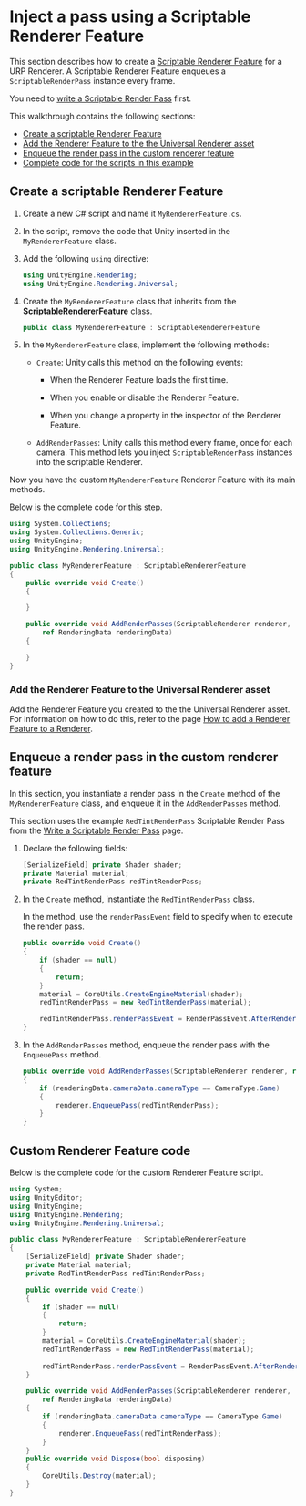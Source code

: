 # Inject a pass using a Scriptable Renderer Feature

This section describes how to create a [Scriptable Renderer Feature](intro-to-scriptable-renderer-features.md) for a URP Renderer. A Scriptable Renderer Feature enqueues a `ScriptableRenderPass` instance every frame.

You need to [write a Scriptable Render Pass](../write-a-scriptable-render-pass.md) first.

This walkthrough contains the following sections:

* [Create a scriptable Renderer Feature](#scriptable-renderer-feature)
* [Add the Renderer Feature to the the Universal Renderer asset](#add-renderer-feature-to-asset)
* [Enqueue the render pass in the custom renderer feature](#enqueue-the-render-pass-in-the-custom-renderer-feature)
* [Complete code for the scripts in this example](#code-renderer-feature)

## <a name="scriptable-renderer-feature"></a>Create a scriptable Renderer Feature

1. Create a new C# script and name it `MyRendererFeature.cs`.

2. In the script, remove the code that Unity inserted in the `MyRendererFeature` class.

3. Add the following `using` directive:

    ```C#
    using UnityEngine.Rendering;
    using UnityEngine.Rendering.Universal;
    ```

3. Create the `MyRendererFeature` class that inherits from the **ScriptableRendererFeature** class.

    ```C#
    public class MyRendererFeature : ScriptableRendererFeature    
    ```

4. In the `MyRendererFeature` class, implement the following methods:

    * `Create`: Unity calls this method on the following events:

        * When the Renderer Feature loads the first time.

        * When you enable or disable the Renderer Feature.

        * When you change a property in the inspector of the Renderer Feature.

    * `AddRenderPasses`: Unity calls this method every frame, once for each camera. This method lets you inject `ScriptableRenderPass` instances into the scriptable Renderer.

Now you have the custom `MyRendererFeature` Renderer Feature with its main methods.

Below is the complete code for this step.

```C#
using System.Collections;
using System.Collections.Generic;
using UnityEngine;
using UnityEngine.Rendering.Universal;

public class MyRendererFeature : ScriptableRendererFeature
{
    public override void Create()
    {

    }

    public override void AddRenderPasses(ScriptableRenderer renderer,
        ref RenderingData renderingData)
    {

    }
}
```

### <a name="add-renderer-feature-to-asset"></a>Add the Renderer Feature to the Universal Renderer asset

Add the Renderer Feature you created to the the Universal Renderer asset. For information on how to do this, refer to the page [How to add a Renderer Feature to a Renderer](../../urp-renderer-feature-how-to-add.md).

## <a name="enqueue-the-render-pass-in-the-custom-renderer-feature"></a>Enqueue a render pass in the custom renderer feature

In this section, you instantiate a render pass in the `Create` method of the `MyRendererFeature` class, and enqueue it in the `AddRenderPasses` method.

This section uses the example `RedTintRenderPass` Scriptable Render Pass from the [Write a Scriptable Render Pass](../write-a-scriptable-render-pass.md) page.

1. Declare the following fields:

    ```C#
    [SerializeField] private Shader shader;
    private Material material;
    private RedTintRenderPass redTintRenderPass;
    ```

1. In the `Create` method, instantiate the `RedTintRenderPass` class.

    In the method, use the `renderPassEvent` field to specify when to execute the render pass.

    ```C#
    public override void Create()
    {
        if (shader == null)
        {
            return;
        }
        material = CoreUtils.CreateEngineMaterial(shader);
        redTintRenderPass = new RedTintRenderPass(material);

        redTintRenderPass.renderPassEvent = RenderPassEvent.AfterRenderingSkybox;
    }
    ```

2. In the `AddRenderPasses` method, enqueue the render pass with the `EnqueuePass` method.

    ```C#
    public override void AddRenderPasses(ScriptableRenderer renderer, ref RenderingData renderingData)
    {
        if (renderingData.cameraData.cameraType == CameraType.Game)
        {
            renderer.EnqueuePass(redTintRenderPass);
        }
    }
    ```

## <a name="code-renderer-feature"></a>Custom Renderer Feature code

Below is the complete code for the custom Renderer Feature script.

```C#
using System;
using UnityEditor;
using UnityEngine;
using UnityEngine.Rendering;
using UnityEngine.Rendering.Universal;

public class MyRendererFeature : ScriptableRendererFeature
{
    [SerializeField] private Shader shader;
    private Material material;
    private RedTintRenderPass redTintRenderPass;

    public override void Create()
    {
        if (shader == null)
        {
            return;
        }
        material = CoreUtils.CreateEngineMaterial(shader);
        redTintRenderPass = new RedTintRenderPass(material);
        
        redTintRenderPass.renderPassEvent = RenderPassEvent.AfterRenderingSkybox;
    }

    public override void AddRenderPasses(ScriptableRenderer renderer,
        ref RenderingData renderingData)
    {
        if (renderingData.cameraData.cameraType == CameraType.Game)
        {
            renderer.EnqueuePass(redTintRenderPass);
        }
    }
    public override void Dispose(bool disposing)
    {
        CoreUtils.Destroy(material);
    }
}

```
